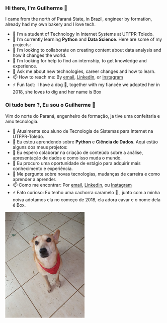 ### Hi there, I'm Guilherme 👋

I came from the north of Paraná State, in Brazil, engineer by formation, already had my own bakery and I love tech.

- 🔭 I’m a student of Technology in Internet Systems at UTFPR-Toledo.
- 🌱 I’m currently learning **Python** and **Data Science**. Here are some of my projects: 
- 👯 I’m looking to collaborate on creating content about data analysis and how it changes the world.
- 🤔 I’m looking for help to find an internship, to get knowledge and experience.
- 💬 Ask me about new technologies, career changes and how to learn.
- 📫 How to reach me: By [email](guilhermag@gmail.com), [LinkedIn](https://www.linkedin.com/in/guilherme-gabriel-22961610a/), or [Instagram](https://www.instagram.com/guilherme.ag.93/)
- ⚡ Fun fact:  I have a dog 🐶, together with my fiancée we adopted her in 2018, she loves to dig and her name is Box

### Oi tudo bem ?, Eu sou o Guilherme 👋

Vim do norte do Paraná, engenheiro de formação, ja tive uma confeitaria e amo tecnologia.

- 🔭 Atualmente sou aluno de Tecnologia de Sistemas para Internet na UTFPR-Toledo.
- 🌱 Eu estou aprendendo sobre **Python** e **Ciência de Dados**. Aqui estão alguns dos meus projetos:
- 👯 Eu espero colaborar na criação de conteúdo sobre a análise, apresentação de dados e como isso muda o mundo.
- 🤔 Eu procuro uma oportunidade de estágio para adquirir mais conhecimento e experiência.
- 💬 Me pergunte sobre novas tecnologias, mudanças de carreira e como aprender a aprender.
- 📫 Como me encontrar: Por [email](guilhermag@gmail.com), [LinkedIn](https://www.linkedin.com/in/guilherme-gabriel-22961610a/), ou [Instagram](https://www.instagram.com/guilherme.ag.93/)
- ⚡ Fato curioso: Eu tenho uma cachorra caramelo  🐶 , junto com a minha noiva adotamos ela no começo de 2018, ela adora cavar e o nome dela é Box.
<img src="box.jpg"  width=50% height=50% >
